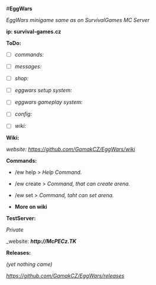 #**EggWars**


_EggWars minigame same as on SurvivalGames MC Server_

**ip: survival-games.cz**


__ToDo:__

- [ ] _commands:_

- [ ] _messages:_

- [ ] _shop:_

- [ ] _eggwars setup system:_

- [ ] _eggwars gameplay system:_

- [ ] _config:_

- [ ] _wiki:_


__Wiki:__

_website: https://github.com/GamakCZ/EggWars/wiki_

__Commands:__

- /ew help > _Help Command._

- /ew create > _Command, that can create arena._

- /ew set > _Command, taht can set arena._


- __More on wiki__

__TestServer:__

_Private_

_website: **_http://McPECz.TK_**


__Releases:__

_(yet nothing came)_

_https://github.com/GamakCZ/EggWars/releases_
